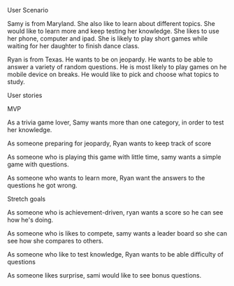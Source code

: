 User  Scenario


Samy is from Maryland. She also like to learn about different topics. She would like to learn more and keep testing her knowledge. She likes to use her phone, computer and ipad. She is likely to play short games while waiting for her daughter to finish dance class.

Ryan is from Texas. He wants to be on jeopardy.  He wants to be able to answer a variety of random questions.
He is most likely to play games on he mobile device on breaks. He would like to pick and choose what topics to study.


User stories

MVP

As a trivia game lover, Samy wants more than one category, in order to test her knowledge.

As someone preparing for jeopardy, Ryan wants to keep track of score

As someone who is playing this game with little time, samy wants a simple game with questions.

As someone who wants to learn more, Ryan want the answers to the questions he got wrong.



Stretch goals



As someone who is achievement-driven, ryan wants a score so he can see how he's doing.

As someone who is likes to compete, samy wants a leader board so she can see how she compares to others.

As someone who like to test knowledge, Ryan wants to be able difficulty of questions

As someone likes surprise, sami would like to see bonus questions.
